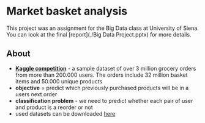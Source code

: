 # Market basket analysis

This project was an assignment for the Big Data class at University of Siena. You can look at the final [report](./Big Data Project.pptx) for more details.

## About

- [**Kaggle competition**](https://www.kaggle.com/c/instacart-market-basket-analysis) - a sample dataset of over 3 million grocery orders from more than 200.000 users. The orders include 32 million basket items and 50.000 unique products
- **objective** = predict which previously purchased products will be in a users next order
- **classification problem** - we need to predict whether each pair of user and product is a reorder or not
- used datasets can be downloaded [here](https://www.kaggle.com/competitions/instacart-market-basket-analysis/overview)



